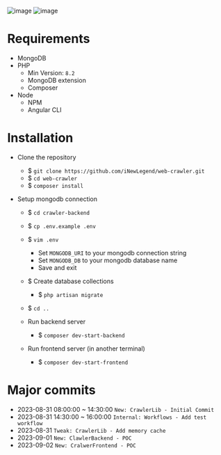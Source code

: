 ![image](https://github.com/iNewLegend/web-crawler/assets/10234691/830714f3-c0ec-4b51-add7-d44b0598cc98)
![image](https://github.com/iNewLegend/web-crawler/assets/10234691/279734f9-88ae-4729-9175-742be5b38b7c)

# Requirements
- MongoDB
- PHP 
  - Min Version: `8.2`
  - MongoDB extension
  - Composer
- Node
    - NPM
    - Angular CLI

# Installation
- Clone the repository
    - $ `git clone https://github.com/iNewLegend/web-crawler.git`
    - $ `cd web-crawler`
    - $ `composer install`


- Setup mongodb connection
    - $ `cd crawler-backend`
    - $ `cp .env.example .env`
    - $ `vim .env`
        - Set `MONGODB_URI` to your mongodb connection string
        - Set `MONGODB_DB` to your mongodb database name
        - Save and exit
    - $ Create database collections
      - $ `php artisan migrate`
    - $ `cd ..`


  - Run backend server
      - $ `composer dev-start-backend`
  - Run frontend server (in another terminal)
      - $ `composer dev-start-frontend`

# Major commits
-  2023-08-31 08:00:00 ~ 14:30:00 `New: CrawlerLib - Initial Commit`
-  2023-08-31 14:30:00 ~ 16:00:00 `Internal: Workflows - Add test workflow`
-  2023-08-31 `Tweak: CrawlerLib - Add memory cache`
-  2023-09-01 `New: ClawlerBackend - POC`
-  2023-09-02 `New: CralwerFrontend - POC`
